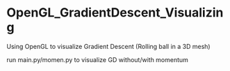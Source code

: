 # OpenGL_GradientDescent_Visualizing
Using OpenGL to visualize Gradient Descent (Rolling ball in a 3D mesh)

run main.py/momen.py to visualize GD without/with momentum
